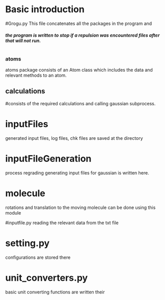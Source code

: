# Basic introduction

#Grogu.py
This file concatenates all the packages in the program and

##### the program is written to stop if a repulsion was encountered files after that will not run.
#

### atoms 

atoms package consists of an Atom class which includes the data and relevant methods to an atom.

## calculations 

#consists of the required calculations and calling gaussian subprocess.


# inputFiles 

generated input files, log files, chk files are saved at the directory 


# inputFileGeneration 

process regrading generating input files for gaussian is written here.  

# molecule
rotations and translation to the moving molecule can be done using this module

#inputfile.py
reading the relevant data from the txt file 

# setting.py 

configurations are stored there 

# unit_converters.py

basic unit converting functions are written their





